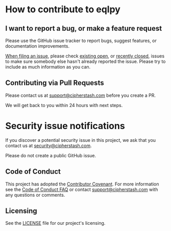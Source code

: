 # How to contribute to eqlpy

## I want to report a bug, or make a feature request

Please use the GitHub issue tracker to report bugs, suggest features, or documentation improvements.

[When filing an issue](https://github.com/cipherstash/eqlpy/issues/new/choose), please check [existing open](https://github.com/cipherstash/eqlpy/issues?q=is%3Aissue+is%3Aopen+sort%3Aupdated-desc), or [recently closed](https://github.com/cipherstash/eqlpy/issues?q=is%3Aissue+sort%3Aupdated-desc+is%3Aclosed), issues to make sure somebody else hasn't already reported the issue. Please try to include as much information as you can.

## Contributing via Pull Requests

Please contact us at support@cipherstash.com before you create a PR.

We will get back to you within 24 hours with next steps.

# Security issue notifications

If you discover a potential security issue in this project, we ask that you contact us at security@cipherstash.com.

Please do not create a public GitHub issue.

## Code of Conduct

This project has adopted the [Contributor Covenant](https://www.contributor-covenant.org/).
For more information see the [Code of Conduct FAQ](CODE_OF_CONDUCT.md) or contact support@cipherstash.com with any questions or comments.

## Licensing

See the [LICENSE](LICENSE.md) file for our project's licensing.
